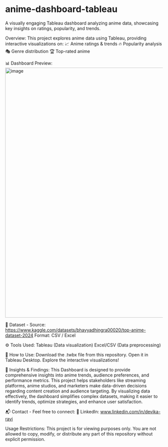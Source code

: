 # anime-dashboard-tableau
A visually engaging Tableau dashboard analyzing anime data, showcasing key insights on ratings, popularity, and trends.

Overview: This project explores anime data using Tableau, providing interactive visualizations on:
📈 Anime ratings & trends
🔥 Popularity analysis
🎭 Genre distribution
🏆 Top-rated anime

📊 Dashboard Preview:
<img width="799" alt="image" src="https://github.com/user-attachments/assets/e36ddfb5-ad42-4bb1-a77a-2f86c9c3a319" />

📁 Dataset -
Source: https://www.kaggle.com/datasets/bhavyadhingra00020/top-anime-dataset-2024
Format: CSV / Excel

⚙️ Tools Used:
Tableau (Data visualization)
Excel/CSV (Data preprocessing)

🚀 How to Use:
Download the .twbx file from this repository.
Open it in Tableau Desktop.
Explore the interactive visualizations!

📌 Insights & Findings:
This Dashboard is designed to provide comprehensive insights into anime trends, audience preferences, and performance metrics.
This project helps stakeholders like streaming platforms, anime studios, and marketers make data-driven decisions regarding content creation and audience targeting.
By visualizing data effectively, the dashboard simplifies complex datasets, making it easier to identify trends, optimize strategies, and enhance user satisfaction.

📬 Contact -
Feel free to connect:
💼 LinkedIn: www.linkedin.com/in/devika-ravi

Usage Restrictions:
This project is for viewing purposes only. You are not allowed to copy, modify, or distribute any part of this repository without explicit permission.
